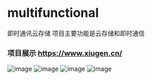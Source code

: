 # multifunctional
即时通讯云存储
项目主要功能是云存储和即时通信
### 项目展示   https://www.xiugen.cn/

![image](https://user-images.githubusercontent.com/46781622/235823640-430dd95a-6787-4d58-92ad-89055a5d7da9.png)
![image](https://user-images.githubusercontent.com/46781622/235823886-f0600faf-c895-4d35-81df-d6ca4322590d.png)
![image](https://user-images.githubusercontent.com/46781622/235823920-1db45700-2a24-4bc9-b541-22b8adee054e.png)
![image](https://user-images.githubusercontent.com/46781622/235823970-2afae865-be21-4bae-bdae-485da173a3d2.png)


